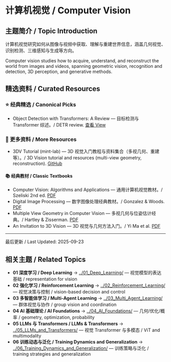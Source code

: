 # 计算机视觉 / Computer Vision

## 主题简介 / Topic Introduction

计算机视觉研究如何从图像与视频中获取、理解与重建世界信息，涵盖几何视觉、识别检测、三维感知与生成等方向。

Computer vision studies how to acquire, understand, and reconstruct the world from images and videos, spanning geometric vision, recognition and detection, 3D perception, and generative methods.

## 精选资料 / Curated Resources

### ⭐ 经典精选 / Canonical Picks

- Object Detection with Transformers: A Review — 目标检测与 Transformer 综述。/ DETR review. [查看 View](../_library/Object_Detection_with_Transformers_A_Review.pdf)

### 📄 更多资料 / More Resources

- 3DV Tutorial (mint-lab) — 3D 视觉入门教程与资料集合（多视几何、重建等）。/ 3D Vision tutorial and resources (multi-view geometry, reconstruction). [GitHub](https://github.com/mint-lab/3dv_tutorial)

#### 📚 经典教材 / Classic Textbooks

- Computer Vision: Algorithms and Applications — 通用计算机视觉教材。/ Szeliski 2nd ed. [PDF](../_library/Szeliski_CVAABook_2ndEd.pdf)
- Digital Image Processing — 数字图像处理经典教材。/ Gonzalez & Woods. [PDF](../_library/Digital_Image_Processing_Compress.pdf)
- Multiple View Geometry in Computer Vision — 多视几何与位姿估计经典。/ Hartley & Zisserman. [PDF](../_library/Multiple_View_Geometry_In_Computer_Vision_Second_Edition.pdf)
- An Invitation to 3D Vision — 3D 视觉与几何方法入门。/ Yi Ma et al. [PDF](../_library/An_Invitation_To_3_D_Vision.pdf)

---

最后更新 / Last Updated: 2025-09-23

## 相关主题 / Related Topics

- **01 深度学习 / Deep Learning** → [../01_Deep_Learning/](../01_Deep_Learning/) — 视觉模型的表达基础 / representation for vision
- **02 强化学习 / Reinforcement Learning** → [../02_Reinforcement_Learning/](../02_Reinforcement_Learning/) — 视觉决策与控制 / vision-based decision and control
- **03 多智能体学习 / Multi-Agent Learning** → [../03_Multi_Agent_Learning/](../03_Multi_Agent_Learning/) — 群体视觉与协作 / group vision and coordination
- **04 AI 基础理论 / AI Foundations** → [../04_AI_Foundations/](../04_AI_Foundations/) — 几何/优化/概率 / geometry, optimization, probability
- **05 LLMs 与 Transformers / LLMs & Transformers** → [../05_LLMs_and_Transformers/](../05_LLMs_and_Transformers/) — 视觉 Transformer 与多模态 / ViT and multimodality
- **06 训练动态与泛化 / Training Dynamics and Generalization** → [../06_Training_Dynamics_and_Generalization/](../06_Training_Dynamics_and_Generalization/) — 训练策略与泛化 / training strategies and generalization